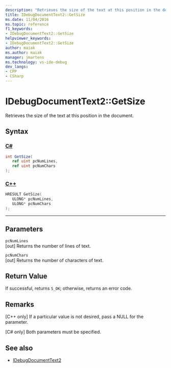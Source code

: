 ```yaml
---
description: "Retrieves the size of the text at this position in the document."
title: IDebugDocumentText2::GetSize
ms.date: 11/04/2016
ms.topic: reference
f1_keywords:
- IDebugDocumentText2::GetSize
helpviewer_keywords:
- IDebugDocumentText2::GetSize
author: maiak
ms.author: maiak
manager: jmartens
ms.technology: vs-ide-debug
dev_langs:
- CPP
- CSharp
---
```

# IDebugDocumentText2::GetSize

Retrieves the size of the text at this position in the document.

## Syntax

### [C#](#tab/csharp)
```csharp
int GetSize( 
   ref uint pcNumLines,
   ref uint pcNumChars
);
```
### [C++](#tab/cpp)
```cpp
HRESULT GetSize( 
   ULONG* pcNumLines,
   ULONG* pcNumChars
);
```
---

## Parameters
`pcNumLines`\
[out] Returns the number of lines of text.

`pcNumChars`\
[out] Returns the number of characters of text.

## Return Value
 If successful, returns `S_OK`; otherwise, returns an error code.

## Remarks

 [C++ only] If a particular value is not desired, pass a NULL for the parameter.

 [C# only] Both parameters must be specified.

## See also
- [IDebugDocumentText2](../../../extensibility/debugger/reference/idebugdocumenttext2.md)
